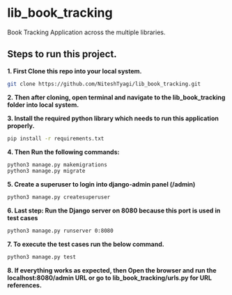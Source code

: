 # lib_book_tracking
Book Tracking Application across the multiple libraries.

## Steps to run this project.
**1. First Clone this repo into your local system.**

```bash
git clone https://github.com/NiteshTyagi/lib_book_tracking.git
```

**2. Then after cloning, open terminal and navigate to the lib_book_tracking folder into local system.**

**3. Install the required python library which needs to run this application properly.**

```bash
pip install -r requirements.txt
```

**4. Then Run the following commands:**

```bash
python3 manage.py makemigrations
python3 manage.py migrate
```

**5. Create a superuser to login into django-admin panel (/admin)**

```bash
python3 manage.py createsuperuser
```

**6. Last step: Run the Django server on 8080 because this port is used in test cases**

```bash
python3 manage.py runserver 0:8080
```

**7. To execute the test cases run the below command.**

```bash
python3 manage.py test
```

**8. If everything works as expected, then Open the browser and run the localhost:8080/admin URL or go to lib_book_tracking/urls.py for URL references.**